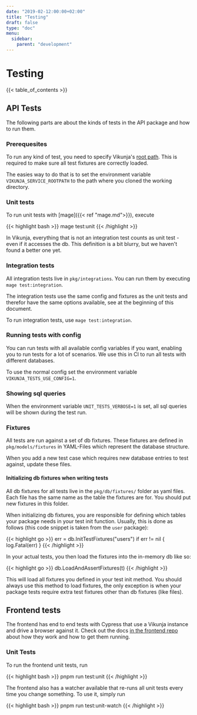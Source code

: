 ```yaml
---
date: "2019-02-12:00:00+02:00"
title: "Testing"
draft: false
type: "doc"
menu:
  sidebar:
    parent: "development"
---
```


# Testing

{{< table_of_contents >}}

## API Tests

The following parts are about the kinds of tests in the API package and how to run them.

### Prerequesites

To run any kind of test, you need to specify Vikunja's [root path](https://vikunja.io/docs/config-options/#rootpath).
This is required to make sure all test fixtures are correctly loaded.

The easies way to do that is to set the environment variable `VIKUNJA_SERVICE_ROOTPATH` to the path where you cloned the working directory.

### Unit tests

To run unit tests with [mage]({{< ref "mage.md">}}), execute

{{< highlight bash >}}
mage test:unit
{{< /highlight >}}

In Vikunja, everything that is not an integration test counts as unit test - even if it accesses the db.
This definition is a bit blurry, but we haven't found a better one yet.

### Integration tests

All integration tests live in `pkg/integrations`.
You can run them by executing `mage test:integration`.

The integration tests use the same config and fixtures as the unit tests and therefor have the same options available,
see at the beginning of this document.

To run integration tests, use `mage test:integration`.

### Running tests with config

You can run tests with all available config variables if you want, enabling you to run tests for a lot of scenarios.
We use this in CI to run all tests with different databases.

To use the normal config set the environment variable `VIKUNJA_TESTS_USE_CONFIG=1`.

### Showing sql queries

When the environment variable `UNIT_TESTS_VERBOSE=1` is set, all sql queries will be shown during the test run.

### Fixtures

All tests are run against a set of db fixtures.
These fixtures are defined in `pkg/models/fixtures` in YAML-Files which represent the database structure.

When you add a new test case which requires new database entries to test against, update these files.

#### Initializing db fixtures when writing tests

All db fixtures for all tests live in the `pkg/db/fixtures/` folder as yaml files.
Each file has the same name as the table the fixtures are for.
You should put new fixtures in this folder.

When initializing db fixtures, you are responsible for defining which tables your package needs in your test init function.
Usually, this is done as follows (this code snippet is taken from the `user` package):

{{< highlight go >}}
err = db.InitTestFixtures("users")
if err != nil {
	log.Fatal(err)
}
{{< /highlight >}}

In your actual tests, you then load the fixtures into the in-memory db like so:

{{< highlight go >}}
db.LoadAndAssertFixtures(t)
{{< /highlight >}}

This will load all fixtures you defined in your test init method.
You should always use this method to load fixtures, the only exception is when your package tests require extra test 
fixtures other than db fixtures (like files).

## Frontend tests

The frontend has end to end tests with Cypress that use a Vikunja instance and drive a browser against it.
Check out the docs [in the frontend repo](https://kolaente.dev/vikunja/frontend/src/branch/main/cypress/README.md) about how they work and how to get them running.

### Unit Tests

To run the frontend unit tests, run

{{< highlight bash >}}
pnpm run test:unit
{{< /highlight >}}

The frontend also has a watcher available that re-runs all unit tests every time you change something.
To use it, simply run

{{< highlight bash >}}
pnpm run test:unit-watch
{{< /highlight >}}
